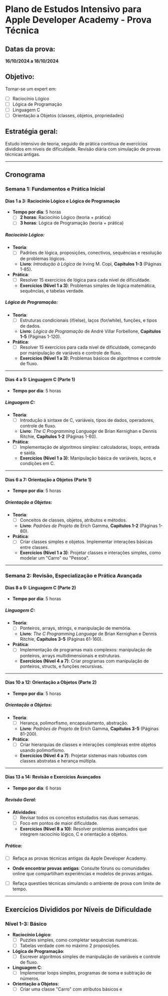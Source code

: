 # Plano de Estudos Intensivo para Apple Developer Academy - Prova Técnica

## Datas da prova:
**16/10/2024 a 18/10/2024**

## Objetivo:
Tornar-se um expert em:

- [ ] Raciocínio Lógico
- [ ] Lógica de Programação
- [ ] Linguagem C
- [ ] Orientação a Objetos (classes, objetos, propriedades)

## Estratégia geral:
Estudo intensivo de teoria, seguido de prática contínua de exercícios divididos em níveis de dificuldade. Revisão diária com simulação de provas técnicas antigas.

---

## Cronograma

### Semana 1: Fundamentos e Prática Inicial

#### **Dias 1 a 3: Raciocínio Lógico e Lógica de Programação**
- **Tempo por dia**: 5 horas
  - [ ] **2 horas**: Raciocínio Lógico (teoria + prática)
  - [ ] **3 horas**: Lógica de Programação (teoria + prática)

##### Raciocínio Lógico:
- **Teoria**:
  - [ ] Padrões de lógica, proposições, conectivos, sequências e resolução de problemas lógicos.
  - **Livro**: *Introdução à Lógica* de Irving M. Copi, **Capítulos 1-3** (Páginas 1-85).
- **Prática**:
  - [ ] Resolver 15 exercícios de lógica para cada nível de dificuldade.
  - **Exercícios (Nível 1 a 3)**: Problemas simples de lógica matemática, sequências, e tabelas verdade.

##### Lógica de Programação:
- **Teoria**:
  - [ ] Estruturas condicionais (if/else), laços (for/while), funções, e tipos de dados.
  - **Livro**: *Lógica de Programação* de André Villar Forbellone, **Capítulos 1-5** (Páginas 1-120).
- **Prática**:
  - [ ] Resolver 15 exercícios para cada nível de dificuldade, começando por manipulação de variáveis e controle de fluxo.
  - **Exercícios (Nível 1 a 3)**: Problemas básicos de algoritmos e controle de fluxo.

---

#### **Dias 4 a 5: Linguagem C (Parte 1)**
- **Tempo por dia**: 5 horas

##### Linguagem C:
- **Teoria**:
  - [ ] Introdução à sintaxe de C, variáveis, tipos de dados, operadores, controle de fluxo.
  - **Livro**: *The C Programming Language* de Brian Kernighan e Dennis Ritchie, **Capítulos 1-2** (Páginas 1-60).
- **Prática**:
  - [ ] Implementação de algoritmos simples: calculadoras, loops, entrada e saída.
  - **Exercícios (Nível 1 a 3)**: Manipulação básica de variáveis, laços, e condições em C.
  
---

#### **Dias 6 a 7: Orientação a Objetos (Parte 1)**
- **Tempo por dia**: 5 horas

##### Orientação a Objetos:
- **Teoria**:
  - [ ] Conceitos de classes, objetos, atributos e métodos.
  - **Livro**: *Padrões de Projeto* de Erich Gamma, **Capítulos 1-2** (Páginas 1-80).
- **Prática**:
  - [ ] Criar classes simples e objetos. Implementar interações básicas entre classes.
  - **Exercícios (Nível 1 a 3)**: Projetar classes e interações simples, como modelar um "Carro" ou "Pessoa".

---

### Semana 2: Revisão, Especialização e Prática Avançada

#### **Dias 8 a 9: Linguagem C (Parte 2)**
- **Tempo por dia**: 5 horas

##### Linguagem C:
- **Teoria**:
  - [ ] Ponteiros, arrays, strings, e manipulação de memória.
  - **Livro**: *The C Programming Language* de Brian Kernighan e Dennis Ritchie, **Capítulos 3-5** (Páginas 61-160).
- **Prática**:
  - [ ] Implementação de programas mais complexos: manipulação de ponteiros, arrays multidimensionais e estruturas.
  - **Exercícios (Nível 4 a 7)**: Criar programas com manipulação de ponteiros, structs, e funções recursivas.

---

#### **Dias 10 a 12: Orientação a Objetos (Parte 2)**
- **Tempo por dia**: 5 horas

##### Orientação a Objetos:
- **Teoria**:
  - [ ] Herança, polimorfismo, encapsulamento, abstração.
  - **Livro**: *Padrões de Projeto* de Erich Gamma, **Capítulos 3-5** (Páginas 81-200).
- **Prática**:
  - [ ] Criar hierarquias de classes e interações complexas entre objetos usando polimorfismo.
  - **Exercícios (Nível 4 a 7)**: Projetar sistemas mais robustos com classes abstratas e herança múltipla.

---

#### **Dias 13 a 14: Revisão e Exercícios Avançados**
- **Tempo por dia**: 6 horas

##### Revisão Geral:
- **Atividades**:
  - [ ] Revisar todos os conceitos estudados nas duas semanas.
  - [ ] Foco em pontos de maior dificuldade.
  - **Exercícios (Nível 8 a 10)**: Resolver problemas avançados que integrem raciocínio lógico, C e orientação a objetos.
  
##### Prática:
- [ ] Refaça as provas técnicas antigas da Apple Developer Academy.
- **Onde encontrar provas antigas**: Consulte fóruns ou comunidades online que compartilham experiências e modelos de provas antigas.  
- [ ] Refaça questões técnicas simulando o ambiente de prova com limite de tempo.

---

## Exercícios Divididos por Níveis de Dificuldade

### Nível 1-3: Básico
- **Raciocínio Lógico**:
  - [ ] Puzzles simples, como completar sequências numéricas.
  - [ ] Tabelas verdade com no máximo 2 proposições.
- **Lógica de Programação**:
  - [ ] Escrever algoritmos simples de manipulação de variáveis e controle de fluxo.
- **Linguagem C**:
  - [ ] Implementar loops simples, programas de soma e subtração de números.
- **Orientação a Objetos**:
  - [ ] Criar uma classe "Carro" com atributos básicos e
